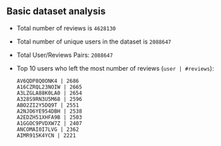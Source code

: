 ## Basic dataset analysis
 * Total number of reviews is `4628130`
 * Total number of unique users in the dataset is `2088647`
 * Total User/Reviews Pairs: `2088647`
 * Top 10 users who left the most number of reviews (`user | #reviews`):

   ```
   AV6QDP8Q0ONK4 | 2686
   A16CZRQL23NOIW | 2665
   A3LZGLA88K0LA0 | 2654
   A328S9RN3U5M68 | 2596
   ABO2ZI2Y5DQ9T | 2551
   A2NJO6YE954DBH | 2538
   A2EDZH51XHFA9B | 2503
   A1GGOC9PVDXW7Z | 2407
   ANCOMAI0I7LVG | 2362
   AIMR915K4YCN | 2221
   ```
